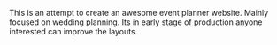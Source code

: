 This is an attempt to create an awesome event planner website.
Mainly focused on wedding planning.
Its in early stage of production anyone interested can improve the layouts.
